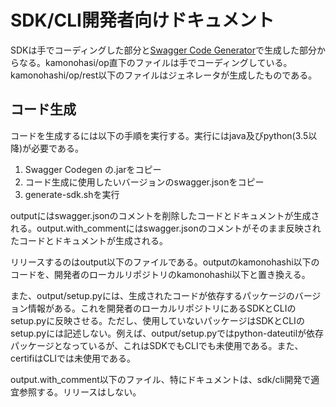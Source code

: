 # SDK/CLI開発者向けドキュメント

SDKは手でコーディングした部分と[Swagger Code Generator](https://github.com/swagger-api/swagger-codegen)で生成した部分からなる。kamonohasi/op直下のファイルは手でコーディングしている。kamonohashi/op/rest以下のファイルはジェネレータが生成したものである。

## コード生成

コードを生成するには以下の手順を実行する。実行にはjava及びpython(3.5以降)が必要である。

1. Swagger Codegen の.jarをコピー
2. コード生成に使用したいバージョンのswagger.jsonをコピー
3. generate-sdk.shを実行

outputにはswagger.jsonのコメントを削除したコードとドキュメントが生成される。output.with_commentにはswagger.jsonのコメントがそのまま反映されたコードとドキュメントが生成される。

リリースするのはoutput以下のファイルである。outputのkamonohashi以下のコードを、開発者のローカルリポジトリのkamonohashi以下と置き換える。

また、output/setup.pyには、生成されたコードが依存するパッケージのバージョン情報がある。これを開発者のローカルリポジトリにあるSDKとCLIのsetup.pyに反映させる。ただし、使用していないパッケージはSDKとCLIのsetup.pyには記述しない。例えば、output/setup.pyではpython-dateutilが依存パッケージとなっているが、これはSDKでもCLIでも未使用である。また、certifiはCLIでは未使用である。

output.with_comment以下のファイル、特にドキュメントは、sdk/cli開発で適宜参照する。リリースはしない。
